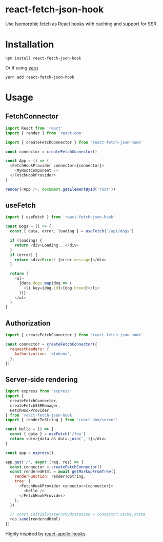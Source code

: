 # react-fetch-json-hook

Use [Isomorphic fetch](https://github.com/matthew-andrews/isomorphic-fetch) as React
[hooks](https://reactjs.org/docs/hooks-intro.html) with caching and support for SSR.

# Installation

`npm install react-fetch-json-hook`

Or if using [yarn](https://yarnpkg.com/en/)

`yarn add react-fetch-json-hook`

# Usage

## FetchConnector

```javascript
import React from 'react'
import { render } from 'react-dom'

import { createFetchConnector } from 'react-fetch-json-hook'

const connector = createFetchConnector()

const App = () => (
  <FetchHookProvider connector={connector}>
    <MyRootComponent />
  </FetchHookProvider>
)

render(<App />, document.getElementById('root'))
```

## useFetch

```javascript
import { useFetch } from 'react-fetch-json-hook'

const Dogs = () => {
  const { data, error, loading } = useFetch('/api/dogs')

  if (loading) {
    return <div>Loading...</div>
  }
  if (error) {
    return <div>Error! {error.message}</div>
  }

  return (
    <ul>
      {data.dogs.map(dog => (
        <li key={dog.id}>{dog.breed}</li>
      ))}
    </ul>
  )
}
```

## Authorization

```javascript
import { createFetchConnector } from 'react-fetch-json-hook'

const connector = createFetchConnector({
  requestHeaders: {
    Authorization: '<token>',
  },
})
```

## Server-side rendering

```javascript
import express from 'express'
import {
  createFetchConnector,
  createFetchSSRManager,
  FetchHookProvider,
} from 'react-fetch-json-hook'
import { renderToString } from 'react-dom/server'

const Hello = () => {
  const { data } = useFetch('/foo')
  return <div>{data && data.join(',')}</div>
}

const app = express()

app.get('/', async (req, res) => {
  const connector = createFetchConnector()
  const renderedHtml = await getMarkupFromTree({
    renderFunction: renderToString,
    tree: (
      <FetchHookProvider connector={connector}>
        <Hello />
      </FetchHookProvider>
    ),
  })

  // const initialStateForHydratation = connector.cache.state
  res.send(renderedHtml)
})
```

Highly inspired by [react-apollo-hooks](https://github.com/trojanowski/react-apollo-hooks)
